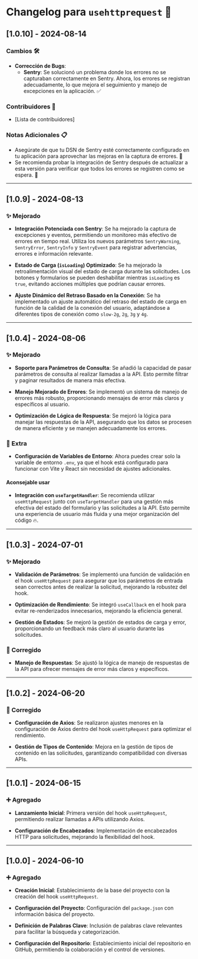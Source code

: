 # Changelog para `usehttprequest` 🚀

## [1.0.10] - 2024-08-14

### Cambios 🛠️

- **Corrección de Bugs**:
  - **Sentry**: Se solucionó un problema donde los errores no se capturaban correctamente en Sentry. Ahora, los errores se registran adecuadamente, lo que mejora el seguimiento y manejo de excepciones en la aplicación. ✅

### Contribuidores 👥

- [Lista de contribuidores]

### Notas Adicionales 📋

- Asegúrate de que tu DSN de Sentry esté correctamente configurado en tu aplicación para aprovechar las mejoras en la captura de errores. 🔧
- Se recomienda probar la integración de Sentry después de actualizar a esta versión para verificar que todos los errores se registren como se espera. 🧪
---

## [1.0.9] - 2024-08-13
### ✨ Mejorado
- **Integración Potenciada con Sentry**: Se ha mejorado la captura de excepciones y eventos, permitiendo un monitoreo más efectivo de errores en tiempo real. Utiliza los nuevos parámetros `SentryWarning`, `SentryError`, `SentryInfo` y `SentryEvent` para registrar advertencias, errores e información relevante.

- **Estado de Carga (`isLoading`) Optimizado**: Se ha mejorado la retroalimentación visual del estado de carga durante las solicitudes. Los botones y formularios se pueden deshabilitar mientras `isLoading` es `true`, evitando acciones múltiples que podrían causar errores.

- **Ajuste Dinámico del Retraso Basado en la Conexión**: Se ha implementado un ajuste automático del retraso del estado de carga en función de la calidad de la conexión del usuario, adaptándose a diferentes tipos de conexión como `slow-2g`, `2g`, `3g` y `4g`.

---

## [1.0.4] - 2024-08-06
### ✨ Mejorado
- **Soporte para Parámetros de Consulta**: Se añadió la capacidad de pasar parámetros de consulta al realizar llamadas a la API. Esto permite filtrar y paginar resultados de manera más efectiva.
  
- **Manejo Mejorado de Errores**: Se implementó un sistema de manejo de errores más robusto, proporcionando mensajes de error más claros y específicos al usuario.

- **Optimización de Lógica de Respuesta**: Se mejoró la lógica para manejar las respuestas de la API, asegurando que los datos se procesen de manera eficiente y se manejen adecuadamente los errores.

### 🚨 Extra
- **Configuración de Variables de Entorno**: Ahora puedes crear solo la variable de entorno `.env`, ya que el hook está configurado para funcionar con Vite y React sin necesidad de ajustes adicionales.

#### Aconsejable usar
- **Integración con `useTargetHandler`**: Se recomienda utilizar `useHttpRequest` junto con `useTargetHandler` para una gestión más efectiva del estado del formulario y las solicitudes a la API. Esto permite una experiencia de usuario más fluida y una mejor organización del código 🔥.

---

## [1.0.3] - 2024-07-01
### ✨ Mejorado
- **Validación de Parámetros**: Se implementó una función de validación en el hook `useHttpRequest` para asegurar que los parámetros de entrada sean correctos antes de realizar la solicitud, mejorando la robustez del hook.

- **Optimización de Rendimiento**: Se integró `useCallback` en el hook para evitar re-renderizados innecesarios, mejorando la eficiencia general.

- **Gestión de Estados**: Se mejoró la gestión de estados de carga y error, proporcionando un feedback más claro al usuario durante las solicitudes.

### 🐛 Corregido
- **Manejo de Respuestas**: Se ajustó la lógica de manejo de respuestas de la API para ofrecer mensajes de error más claros y específicos.

---

## [1.0.2] - 2024-06-20
### 🐛 Corregido
- **Configuración de Axios**: Se realizaron ajustes menores en la configuración de Axios dentro del hook `useHttpRequest` para optimizar el rendimiento.

- **Gestión de Tipos de Contenido**: Mejora en la gestión de tipos de contenido en las solicitudes, garantizando compatibilidad con diversas APIs.

---

## [1.0.1] - 2024-06-15
### ➕ Agregado
- **Lanzamiento Inicial**: Primera versión del hook `useHttpRequest`, permitiendo realizar llamadas a APIs utilizando Axios.

- **Configuración de Encabezados**: Implementación de encabezados HTTP para solicitudes, mejorando la flexibilidad del hook.

---

## [1.0.0] - 2024-06-10
### ➕ Agregado
- **Creación Inicial**: Establecimiento de la base del proyecto con la creación del hook `useHttpRequest`.

- **Configuración del Proyecto**: Configuración del `package.json` con información básica del proyecto.

- **Definición de Palabras Clave**: Inclusión de palabras clave relevantes para facilitar la búsqueda y categorización.

- **Configuración del Repositorio**: Establecimiento inicial del repositorio en GitHub, permitiendo la colaboración y el control de versiones.
